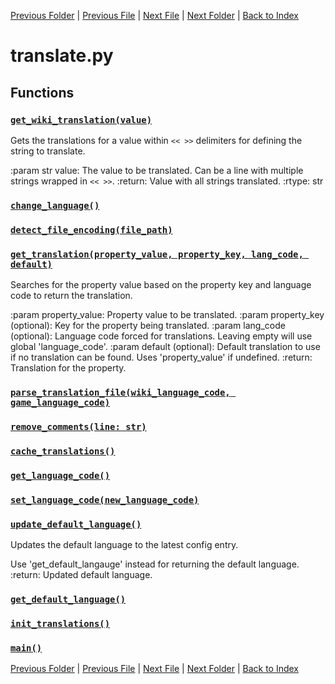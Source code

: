 [Previous Folder](../article_content/hotbar_slots_content.md) | [Previous File](setup.md) | [Next File](version.md) | [Next Folder](../fluids/fluid_article.md) | [Back to Index](../../index.md)

# translate.py

## Functions

### [`get_wiki_translation(value)`](https://github.com/Vaileasys/pz-wiki_parser/blob/main/scripts/core/translate.py#L88)

Gets the translations for a value within `<< >>` delimiters for defining the string to translate.

:param str value: The value to be translated. Can be a line with multiple strings wrapped in `<< >>`.
:return: Value with all strings translated.
:rtype: str

### [`change_language()`](https://github.com/Vaileasys/pz-wiki_parser/blob/main/scripts/core/translate.py#L109)
### [`detect_file_encoding(file_path)`](https://github.com/Vaileasys/pz-wiki_parser/blob/main/scripts/core/translate.py#L127)
### [`get_translation(property_value, property_key, lang_code, default)`](https://github.com/Vaileasys/pz-wiki_parser/blob/main/scripts/core/translate.py#L136)

Searches for the property value based on the property key and language code to return the translation.

:param property_value: Property value to be translated.
:param property_key (optional): Key for the property being translated.
:param lang_code (optional): Language code forced for translations. Leaving empty will use global 'language_code'.
:param default (optional): Default translation to use if no translation can be found. Uses 'property_value' if undefined.
:return: Translation for the property.

### [`parse_translation_file(wiki_language_code, game_language_code)`](https://github.com/Vaileasys/pz-wiki_parser/blob/main/scripts/core/translate.py#L177)
### [`remove_comments(line: str)`](https://github.com/Vaileasys/pz-wiki_parser/blob/main/scripts/core/translate.py#L251)
### [`cache_translations()`](https://github.com/Vaileasys/pz-wiki_parser/blob/main/scripts/core/translate.py#L261)
### [`get_language_code()`](https://github.com/Vaileasys/pz-wiki_parser/blob/main/scripts/core/translate.py#L288)
### [`set_language_code(new_language_code)`](https://github.com/Vaileasys/pz-wiki_parser/blob/main/scripts/core/translate.py#L296)
### [`update_default_language()`](https://github.com/Vaileasys/pz-wiki_parser/blob/main/scripts/core/translate.py#L301)

Updates the default language to the latest config entry.

Use 'get_default_langauge' instead for returning the default language.
:return: Updated default language.

### [`get_default_language()`](https://github.com/Vaileasys/pz-wiki_parser/blob/main/scripts/core/translate.py#L313)
### [`init_translations()`](https://github.com/Vaileasys/pz-wiki_parser/blob/main/scripts/core/translate.py#L320)
### [`main()`](https://github.com/Vaileasys/pz-wiki_parser/blob/main/scripts/core/translate.py#L330)


[Previous Folder](../article_content/hotbar_slots_content.md) | [Previous File](setup.md) | [Next File](version.md) | [Next Folder](../fluids/fluid_article.md) | [Back to Index](../../index.md)
